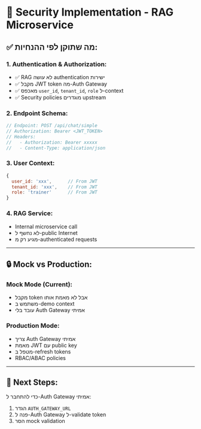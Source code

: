 # 🔐 Security Implementation - RAG Microservice

## ✅ מה שתוקן לפי ההנחיות:

### 1. Authentication & Authorization:
- ✅ RAG לא עושה authentication ישירות
- ✅ מקבל JWT token מה-Auth Gateway
- ✅ מאכפס `user_id`, `tenant_id`, `role` ל-context
- ✅ Security policies מוגדרים upstream

### 2. Endpoint Schema:
```javascript
// Endpoint: POST /api/chat/simple
// Authorization: Bearer <JWT_TOKEN>
// Headers: 
//   - Authorization: Bearer xxxxx
//   - Content-Type: application/json
```

### 3. User Context:
```javascript
{
  user_id: 'xxx',      // From JWT
  tenant_id: 'xxx',    // From JWT  
  role: 'trainer'      // From JWT
}
```

### 4. RAG Service:
- Internal microservice call
- לא נחשף ל-public Internet
- מגיע רק מ-authenticated requests

---

## 🔒 Mock vs Production:

### Mock Mode (Current):
- מקבל token אבל לא מאמת אותו
- משתמש ב-demo context
- עובד בלי Auth Gateway אמיתי

### Production Mode:
- צריך Auth Gateway אמיתי
- מאמת JWT עם public key
- מטפל ב-refresh tokens
- RBAC/ABAC policies

---

## 📝 Next Steps:

כדי להתחבר ל-Auth Gateway אמיתי:
1. הגדר `AUTH_GATEWAY_URL`
2. פנה ל-Auth Gateway ל-validate token
3. הסר mock validation


